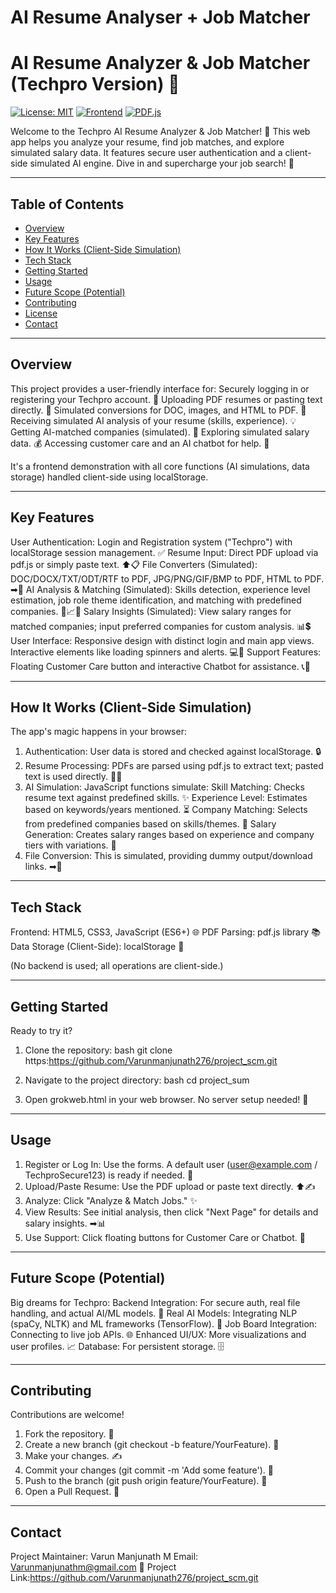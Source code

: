 AI Resume Analyser + Job Matcher
=======
# AI Resume Analyzer & Job Matcher (Techpro Version) 🚀

[![License: MIT](https://img.shields.io/badge/License-MIT-yellow.svg)](https://opensource.org/licenses/MIT)
[![Frontend](https://img.shields.io/badge/Frontend-HTML%2FCSS%2FJS-orange.svg)](#tech-stack)
[![PDF.js](https://img.shields.io/badge/PDF%20Parsing-PDF.js-red.svg)](#tech-stack)

Welcome to the Techpro AI Resume Analyzer & Job Matcher! 🎉 This web app helps you analyze your resume, find job matches, and explore simulated salary data. It features secure user authentication and a client-side simulated AI engine. Dive in and supercharge your job search! 💼

---

## Table of Contents
- [Overview](#overview)
- [Key Features](#key-features)
- [How It Works (Client-Side Simulation)](#how-it-works-client-side-simulation)
- [Tech Stack](#tech-stack)
- [Getting Started](#getting-started)
- [Usage](#usage)
- [Future Scope (Potential)](#future-scope-potential)
- [Contributing](#contributing)
- [License](#license)
- [Contact](#contact)

---

## Overview

This project provides a user-friendly interface for:
 Securely logging in or registering your Techpro account. 🔐
 Uploading PDF resumes or pasting text directly. 📄
 Simulated conversions for DOC, images, and HTML to PDF. 🔄
 Receiving simulated AI analysis of your resume (skills, experience). 💡
 Getting AI-matched companies (simulated). 🏢
 Exploring simulated salary data. 💰
 Accessing customer care and an AI chatbot for help. 💬

It's a frontend demonstration with all core functions (AI simulations, data storage) handled client-side using localStorage.

---

## Key Features

 User Authentication: Login and Registration system ("Techpro") with localStorage session management. ✅
 Resume Input: Direct PDF upload via pdf.js or simply paste text. ⬆📋
 File Converters (Simulated): DOC/DOCX/TXT/ODT/RTF to PDF, JPG/PNG/GIF/BMP to PDF, HTML to PDF. ➡📁
 AI Analysis & Matching (Simulated): Skills detection, experience level estimation, job role theme identification, and matching with predefined companies. 🎯📈🤝
 Salary Insights (Simulated): View salary ranges for matched companies; input preferred companies for custom analysis. 📊💲
 User Interface: Responsive design with distinct login and main app views. Interactive elements like loading spinners and alerts. 💻📱
 Support Features: Floating Customer Care button and interactive Chatbot for assistance. 📞🤖

---

## How It Works (Client-Side Simulation)

The app's magic happens in your browser:

1.  Authentication: User data is stored and checked against localStorage. 🔒
2.  Resume Processing: PDFs are parsed using pdf.js to extract text; pasted text is used directly. 📖📝
3.  AI Simulation: JavaScript functions simulate:
     Skill Matching: Checks resume text against predefined skills. ✨
     Experience Level: Estimates based on keywords/years mentioned. ⏳
     Company Matching: Selects from predefined companies based on skills/themes. 🏢
     Salary Generation: Creates salary ranges based on experience and company tiers with variations. 💸
4.  File Conversion: This is simulated, providing dummy output/download links. ➡📁

---

## Tech Stack

 Frontend: HTML5, CSS3, JavaScript (ES6+) 🌐
 PDF Parsing: pdf.js library 📚
 Data Storage (Client-Side): localStorage 💾

(No backend is used; all operations are client-side.)

---

## Getting Started

Ready to try it?

1.  Clone the repository:
    bash
    git clone https:https://github.com/Varunmanjunath276/project_scm.git
    
2.  Navigate to the project directory:
    bash
    cd project_sum
    
3.  Open grokweb.html in your web browser. No server setup needed! 🎉

---

## Usage

1.  Register or Log In: Use the forms. A default user (user@example.com / TechproSecure123) is ready if needed. 👤
2.  Upload/Paste Resume: Use the PDF upload or paste text directly. ⬆✍
3.  Analyze: Click "Analyze & Match Jobs." ✨
4.  View Results: See initial analysis, then click "Next Page" for details and salary insights. ➡📊
5.  Use Support: Click floating buttons for Customer Care or Chatbot. 🤝

---

## Future Scope (Potential)

Big dreams for Techpro:
 Backend Integration: For secure auth, real file handling, and actual AI/ML models. 🚀
 Real AI Models: Integrating NLP (spaCy, NLTK) and ML frameworks (TensorFlow). 🧠
 Job Board Integration: Connecting to live job APIs. 🌐
 Enhanced UI/UX: More visualizations and user profiles. 📈
 Database: For persistent storage. 🗄

---

## Contributing

Contributions are welcome!
1.  Fork the repository. 🍴
2.  Create a new branch (git checkout -b feature/YourFeature). 🌿
3.  Make your changes. ✍
4.  Commit your changes (git commit -m 'Add some feature'). 💾
5.  Push to the branch (git push origin feature/YourFeature). 🚀
6.  Open a Pull Request. 🌟

---

## Contact

 Project Maintainer: Varun Manjunath M
 Email: Varunmanjunathm@gmail.com 📧
 Project Link:https://github.com/Varunmanjunath276/project_scm.git
